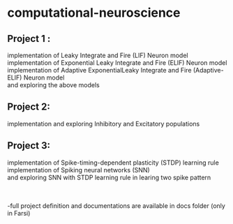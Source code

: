 # computational-neuroscience

## Project 1 :
implementation of Leaky Integrate and Fire (LIF) Neuron model
<br />implementation of Exponential Leaky Integrate and Fire (ELIF) Neuron model
<br />implementation of Adaptive ExponentialLeaky Integrate and Fire (Adaptive-ELIF) Neuron model
<br />and exploring the above models
    
## Project 2:
implementation and exploring Inhibitory and Excitatory  populations
  
## Project 3:
implementation of Spike-timing-dependent plasticity (STDP) learning rule
<br />implementation of Spiking neural networks (SNN)
<br />and exploring SNN with STDP learning rule in learing two spike pattern
    
<br /><br />-full project definition and documentations are available in docs folder (only in Farsi)
  
